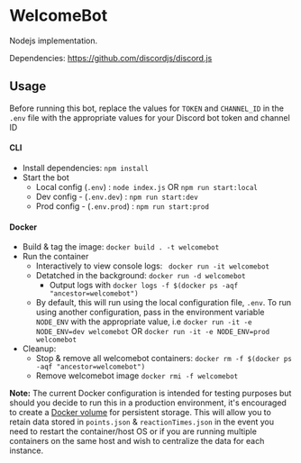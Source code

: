 # WelcomeBot

Nodejs implementation.

Dependencies:
https://github.com/discordjs/discord.js

## Usage
Before running this bot, replace the values for `TOKEN` and `CHANNEL_ID` in the `.env` file with the appropriate  values for your Discord bot token and channel ID
#### CLI
* Install dependencies: `npm install`
* Start the bot
  * Local config (`.env`) : `node index.js` OR `npm run start:local`
  * Dev config - (`.env.dev`) : `npm run start:dev`
  * Prod config - (`.env.prod`) : `npm run start:prod`

#### Docker
* Build & tag the image: `docker build . -t welcomebot`
* Run the container
  * Interactively to view console logs: ` docker run -it welcomebot`
  * Detatched in the background: `docker run -d welcomebot`
    * Output logs with `docker logs -f $(docker ps -aqf "ancestor=welcomebot")`
  * By default, this will run using the local configuration file, `.env`. To run using another configuration, pass in the environment variable `NODE_ENV` with the appropriate value, i.e `docker run -it -e NODE_ENV=dev welcomebot` OR `docker run -it -e NODE_ENV=prod welcomebot`
* Cleanup:
  * Stop & remove all welcomebot containers: `docker rm -f $(docker ps -aqf "ancestor=welcomebot")`  
  * Remove welcomebot image `docker rmi -f welcomebot`

**Note:** The current Docker configuration is intended for testing purposes but should you decide to run this in a production environment, it's encouraged to create a [Docker volume](https://docs.docker.com/storage/volumes/) for persistent storage. This will allow you to retain data stored in `points.json` & `reactionTimes.json` in the event you need to restart the container/host OS or if you are running multiple containers on the same host and wish to centralize the data for each instance.

